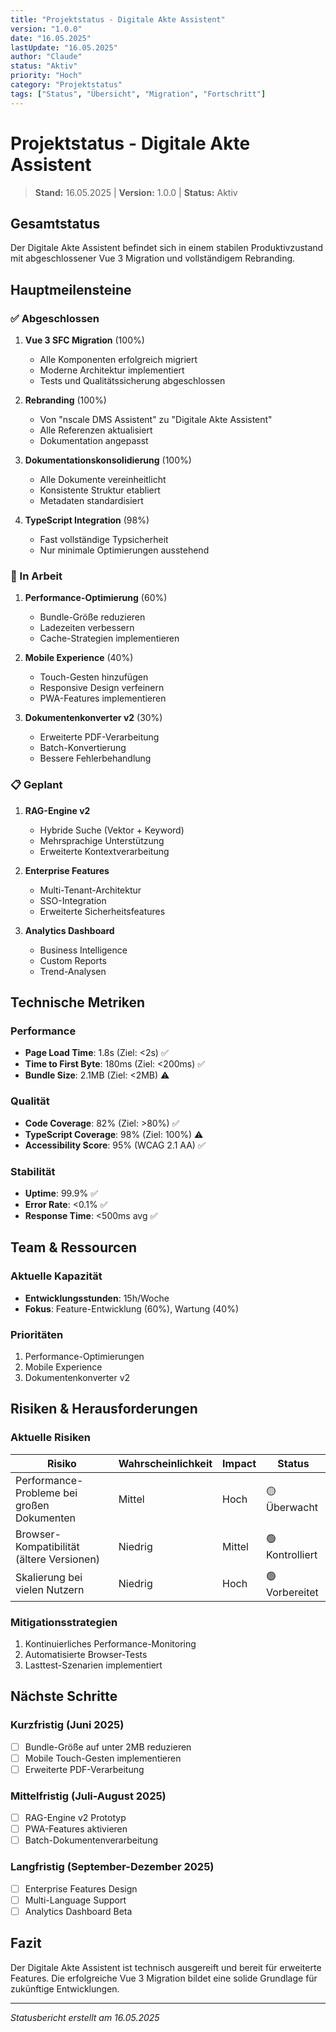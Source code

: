 ```yaml
---
title: "Projektstatus - Digitale Akte Assistent"
version: "1.0.0"
date: "16.05.2025"
lastUpdate: "16.05.2025"
author: "Claude"
status: "Aktiv"
priority: "Hoch"
category: "Projektstatus"
tags: ["Status", "Übersicht", "Migration", "Fortschritt"]
---
```


# Projektstatus - Digitale Akte Assistent

> **Stand:** 16.05.2025 | **Version:** 1.0.0 | **Status:** Aktiv

## Gesamtstatus

Der Digitale Akte Assistent befindet sich in einem stabilen Produktivzustand mit abgeschlossener Vue 3 Migration und vollständigem Rebranding.

## Hauptmeilensteine

### ✅ Abgeschlossen

1. **Vue 3 SFC Migration** (100%)
   - Alle Komponenten erfolgreich migriert
   - Moderne Architektur implementiert
   - Tests und Qualitätssicherung abgeschlossen

2. **Rebranding** (100%)
   - Von "nscale DMS Assistent" zu "Digitale Akte Assistent"
   - Alle Referenzen aktualisiert
   - Dokumentation angepasst

3. **Dokumentationskonsolidierung** (100%)
   - Alle Dokumente vereinheitlicht
   - Konsistente Struktur etabliert
   - Metadaten standardisiert

4. **TypeScript Integration** (98%)
   - Fast vollständige Typsicherheit
   - Nur minimale Optimierungen ausstehend

### 🚧 In Arbeit

1. **Performance-Optimierung** (60%)
   - Bundle-Größe reduzieren
   - Ladezeiten verbessern
   - Cache-Strategien implementieren

2. **Mobile Experience** (40%)
   - Touch-Gesten hinzufügen
   - Responsive Design verfeinern
   - PWA-Features implementieren

3. **Dokumentenkonverter v2** (30%)
   - Erweiterte PDF-Verarbeitung
   - Batch-Konvertierung
   - Bessere Fehlerbehandlung

### 📋 Geplant

1. **RAG-Engine v2**
   - Hybride Suche (Vektor + Keyword)
   - Mehrsprachige Unterstützung
   - Erweiterte Kontextverarbeitung

2. **Enterprise Features**
   - Multi-Tenant-Architektur
   - SSO-Integration
   - Erweiterte Sicherheitsfeatures

3. **Analytics Dashboard**
   - Business Intelligence
   - Custom Reports
   - Trend-Analysen

## Technische Metriken

### Performance
- **Page Load Time**: 1.8s (Ziel: <2s) ✅
- **Time to First Byte**: 180ms (Ziel: <200ms) ✅
- **Bundle Size**: 2.1MB (Ziel: <2MB) ⚠️

### Qualität
- **Code Coverage**: 82% (Ziel: >80%) ✅
- **TypeScript Coverage**: 98% (Ziel: 100%) ⚠️
- **Accessibility Score**: 95% (WCAG 2.1 AA) ✅

### Stabilität
- **Uptime**: 99.9% ✅
- **Error Rate**: <0.1% ✅
- **Response Time**: <500ms avg ✅

## Team & Ressourcen

### Aktuelle Kapazität
- **Entwicklungsstunden**: 15h/Woche
- **Fokus**: Feature-Entwicklung (60%), Wartung (40%)

### Prioritäten
1. Performance-Optimierungen
2. Mobile Experience
3. Dokumentenkonverter v2

## Risiken & Herausforderungen

### Aktuelle Risiken
| Risiko | Wahrscheinlichkeit | Impact | Status |
|--------|-------------------|--------|---------|
| Performance-Probleme bei großen Dokumenten | Mittel | Hoch | 🟡 Überwacht |
| Browser-Kompatibilität (ältere Versionen) | Niedrig | Mittel | 🟢 Kontrolliert |
| Skalierung bei vielen Nutzern | Niedrig | Hoch | 🟢 Vorbereitet |

### Mitigationsstrategien
1. Kontinuierliches Performance-Monitoring
2. Automatisierte Browser-Tests
3. Lasttest-Szenarien implementiert

## Nächste Schritte

### Kurzfristig (Juni 2025)
- [ ] Bundle-Größe auf unter 2MB reduzieren
- [ ] Mobile Touch-Gesten implementieren
- [ ] Erweiterte PDF-Verarbeitung

### Mittelfristig (Juli-August 2025)
- [ ] RAG-Engine v2 Prototyp
- [ ] PWA-Features aktivieren
- [ ] Batch-Dokumentenverarbeitung

### Langfristig (September-Dezember 2025)
- [ ] Enterprise Features Design
- [ ] Multi-Language Support
- [ ] Analytics Dashboard Beta

## Fazit

Der Digitale Akte Assistent ist technisch ausgereift und bereit für erweiterte Features. Die erfolgreiche Vue 3 Migration bildet eine solide Grundlage für zukünftige Entwicklungen.

---

*Statusbericht erstellt am 16.05.2025*